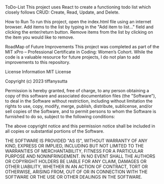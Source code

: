 ToDo-List
This project uses React to create a functioning todo list which closely follows CRUD: Create, Read, Update, and Delete. 

How to Run
To run this project, open the index.html file using an internet browser. Add items to the list by typing in the "Add item to list..." field and clicking the enter/return button. Remove items from the list by clicking on the item you would like to remove.

RoadMap of Future Improvements
This project was completed as part of the MIT xPro – Professional Certificate in Coding: Women’s Cohort. While the code is a valuable resource for future projects, I do not plan to add improvements to this repository.

License Information
MIT License

Copyright (c) 2023 tiffanysutta

Permission is hereby granted, free of charge, to any person obtaining a copy of this software and associated documentation files (the "Software"), to deal in the Software without restriction, including without limitation the rights to use, copy, modify, merge, publish, distribute, sublicense, and/or sell copies of the Software, and to permit persons to whom the Software is furnished to do so, subject to the following conditions:

The above copyright notice and this permission notice shall be included in all copies or substantial portions of the Software.

THE SOFTWARE IS PROVIDED "AS IS", WITHOUT WARRANTY OF ANY KIND, EXPRESS OR IMPLIED, INCLUDING BUT NOT LIMITED TO THE WARRANTIES OF MERCHANTABILITY, FITNESS FOR A PARTICULAR PURPOSE AND NONINFRINGEMENT. IN NO EVENT SHALL THE AUTHORS OR COPYRIGHT HOLDERS BE LIABLE FOR ANY CLAIM, DAMAGES OR OTHER LIABILITY, WHETHER IN AN ACTION OF CONTRACT, TORT OR OTHERWISE, ARISING FROM, OUT OF OR IN CONNECTION WITH THE SOFTWARE OR THE USE OR OTHER DEALINGS IN THE SOFTWARE.